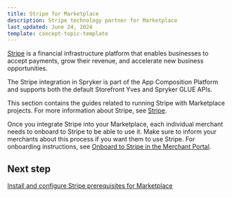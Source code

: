 ```yaml
---
title: Stripe for Marketplace
description: Stripe technology partner for Marketplace
last_updated: June 24, 2024
template: concept-topic-template
---
```


[Stripe](https://stripe.com/en-de) is a financial infrastructure platform that enables businesses to accept payments, grow their revenue, and accelerate new business opportunities.

The Stripe integration in Spryker is part of the App Composition Platform and supports both the default Storefront Yves and Spryker GLUE APIs.

This section contains the guides related to running Stripe with Marketplace projects. For more information about Stripe, see [Stripe](/docs/pbc/all/payment-service-provider/{{page.version}}/base-shop/third-party-integrations/stripe/stripe.html).

Once you integrate Stripe into your Marketplace, each individual merchant needs to onboard to Stripe to be able to use it. Make sure to inform your merchants about this process if you want them to use Stripe. For onboarding instructions, see [Onboard to Stripe in the Merchant Portal](/docs/pbc/all/payment-service-provider/{{page.version}}/marketplace/stripe-third-party-integration/onboard-to-stripe-in-the-merchant-portal.html).

## Next step

[Install and configure Stripe prerequisites for Marketplace](/docs/pbc/all/payment-service-provider/{{page.version}}/marketplace/stripe-third-party-integration/install-and-configure-stripe-prerequisites-for-marketplace.html)
